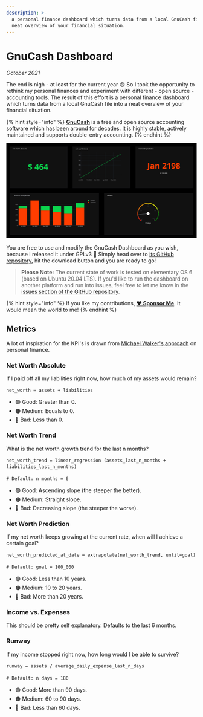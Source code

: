 ```yaml
---
description: >-
  a personal finance dashboard which turns data from a local GnuCash file into a
  neat overview of your financial situation.
---
```


# GnuCash Dashboard

_October 2021_

The end is nigh - at least for the current year :smile: So I took the opportunity to rethink my personal finances and experiment with different - open source - accounting tools. The result of this effort is a personal finance dashboard which turns data from a local GnuCash file into a neat overview of your financial situation.

{% hint style="info" %}
[**GnuCash**](https://gnucash.org) is a free and open source accounting software which has been around for decades. It is highly stable, actively maintained and supports double-entry accounting.
{% endhint %}

![This is how my GnuCash Dashboard looks like](../.gitbook/assets/GnuCash-Dashboard-Screenshot.png)

You are free to use and modify the GnuCash Dashboard as you wish, because I released it under GPLv3 :tada: Simply head over to [its GitHub repository](https://github.com/marbetschar/GnuCash-Dashboard), hit the download button and you are ready to go!

> **Please Note:** The current state of work is tested on elementary OS 6 (based on Ubuntu 20.04 LTS). If you'd like to run the dashboard on another platform and run into issues, feel free to let me know in the [issues section of the GitHub repository](https://github.com/marbetschar/GnuCash-Dashboard/issues).

{% hint style="info" %}
If you like my contributions, [**❤️ Sponsor Me**](https://github.com/sponsors/marbetschar). It would mean the world to me!
{% endhint %}

## Metrics

A lot of inspiration for the KPI's is drawn from [Michael Walker's approach](https://memo.barrucadu.co.uk/personal-finance.html) on personal finance.

### Net Worth Absolute

If I paid off all my liabilities right now, how much of my assets would remain?

```
net_worth = assets + liabilities
```

* 🟢 Good: Greater than 0.
* 🟠 Medium: Equals to 0.
* 🔴 Bad: Less than 0.

### Net Worth Trend

What is the net worth growth trend for the last n months?

```
net_worth_trend = linear_regression (assets_last_n_months + liabilities_last_n_months)

# Default: n months = 6
```

* 🟢 Good: Ascending slope (the steeper the better).
* 🟠 Medium: Straight slope.
* 🔴 Bad: Decreasing slope (the steeper the worse).

### Net Worth Prediction

If my net worth keeps growing at the current rate, when will I achieve a certain goal?

```
net_worth_predicted_at_date = extrapolate(net_worth_trend, until=goal)

# Default: goal = 100_000
```

* 🟢 Good: Less than 10 years.
* 🟠 Medium: 10 to 20 years.
* 🔴 Bad: More than 20 years.

### Income vs. Expenses

This should be pretty self explanatory. Defaults to the last 6 months.

### Runway

If my income stopped right now, how long would I be able to survive?

```
runway = assets / average_daily_expense_last_n_days

# Default: n days = 180
```

* 🟢 Good: More than 90 days.
* 🟠 Medium: 60 to 90 days.
* 🔴 Bad: Less than 60 days.
